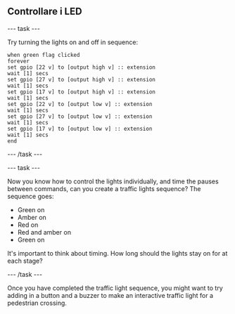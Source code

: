 ## Controllare i LED

\--- task \---

Try turning the lights on and off in sequence:

```blocks
when green flag clicked
forever
set gpio [22 v] to [output high v] :: extension
wait [1] secs
set gpio [27 v] to [output high v] :: extension
wait [1] secs
set gpio [17 v] to [output high v] :: extension
wait [1] secs
set gpio [22 v] to [output low v] :: extension
wait [1] secs
set gpio [27 v] to [output low v] :: extension
wait [1] secs
set gpio [17 v] to [output low v] :: extension
wait [1] secs
end
```

\--- /task \---

\--- task \---

Now you know how to control the lights individually, and time the pauses between commands, can you create a traffic lights sequence? The sequence goes:

- Green on
- Amber on
- Red on
- Red and amber on
- Green on

It's important to think about timing. How long should the lights stay on for at each stage?

\--- /task \---

Once you have completed the traffic light sequence, you might want to try adding in a button and a buzzer to make an interactive traffic light for a pedestrian crossing.
